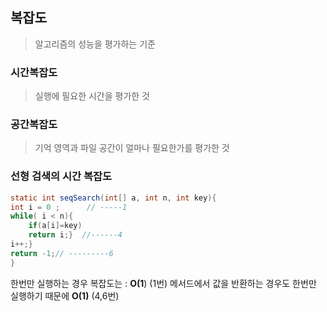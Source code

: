 ## 복잡도

> 알고리즘의 성능을 평가하는 기준



### 시간복잡도

> 실행에 필요한 시간을 평가한 것

### 공간복잡도

> 기억 영역과 파일 공간이 얼마나 필요한가를 평가한 것



### 선형 검색의 시간 복잡도

```java
static int seqSearch(int[] a, int n, int key){
int i = 0 ;      // -----1
while( i < n){
	if(a[i]=key)
	return i;}  //------4
i++;}
return -1;// ---------6
}
```

한번만 실행하는 경우 복잡도는 : **O(1**) (1번)
메서드에서 값을 반환하는 경우도 한번만 실행하기 때문에 **O(1)** (4,6번)




